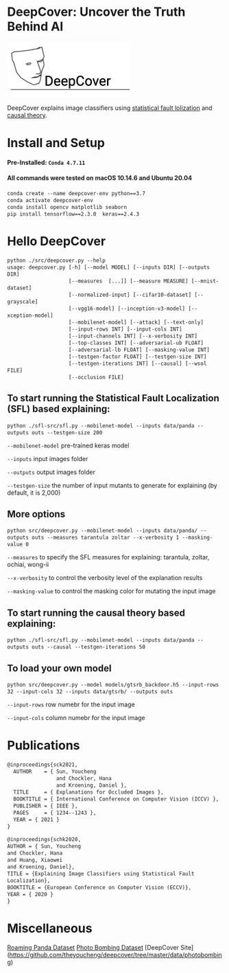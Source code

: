 # DeepCover: Uncover the Truth Behind AI

![alt text](images/deepcover-logo.png)

DeepCover explains image classifiers using [statistical fault lolization](https://www.ecva.net/papers/eccv_2020/papers_ECCV/papers/123730392.pdf) and 
[causal theory](https://openaccess.thecvf.com/content/ICCV2021/papers/Chockler_Explanations_for_Occluded_Images_ICCV_2021_paper.pdf).

# Install and Setup
#### Pre-Installed: `Conda 4.7.11`
#### All commands were tested on macOS 10.14.6 and Ubuntu 20.04
```
conda create --name deepcover-env python==3.7
conda activate deepcover-env
conda install opencv matplotlib seaborn
pip install tensorflow==2.3.0  keras==2.4.3
```

# Hello DeepCover
```
python ./src/deepcover.py --help
usage: deepcover.py [-h] [--model MODEL] [--inputs DIR] [--outputs DIR]
                    [--measures  [...]] [--measure MEASURE] [--mnist-dataset]
                    [--normalized-input] [--cifar10-dataset] [--grayscale]
                    [--vgg16-model] [--inception-v3-model] [--xception-model]
                    [--mobilenet-model] [--attack] [--text-only]
                    [--input-rows INT] [--input-cols INT]
                    [--input-channels INT] [--x-verbosity INT]
                    [--top-classes INT] [--adversarial-ub FLOAT]
                    [--adversarial-lb FLOAT] [--masking-value INT]
                    [--testgen-factor FLOAT] [--testgen-size INT]
                    [--testgen-iterations INT] [--causal] [--wsol FILE]
                    [--occlusion FILE]
```


## To start running the Statistical Fault Localization (SFL) based explaining:
```
python ./sfl-src/sfl.py --mobilenet-model --inputs data/panda --outputs outs --testgen-size 200
```
`--mobilenet-model`   pre-trained keras model 

`--inputs`            input images folder

`--outputs`           output images folder

`--testgen-size`      the number of input mutants to generate for explaining (by default, it is 2,000) 


## More options
```
python src/deepcover.py --mobilenet-model --inputs data/panda/ --outputs outs --measures tarantula zoltar --x-verbosity 1 --masking-value 0
```
`--measures`      to specify the SFL measures for explaining: tarantula, zoltar, ochiai, wong-ii

`--x-verbosity`   to control the verbosity level of the explanation results

`--masking-value` to control the masking color for mutating the input image


## To start running the causal theory based explaining:
```
python ./sfl-src/sfl.py --mobilenet-model --inputs data/panda --outputs outs --causal --testgen-iterations 50
```

## To load your own model
```
python src/deepcover.py --model models/gtsrb_backdoor.h5 --input-rows 32 --input-cols 32 --inputs data/gtsrb/ --outputs outs
```
`--input-rows`    row numebr for the input image 

`--input-cols`    column numebr for the input image 



# Publications
```
@inproceedings{sck2021,
  AUTHOR    = { Sun, Youcheng
                and Chockler, Hana
                and Kroening, Daniel },
  TITLE     = { Explanations for Occluded Images },
  BOOKTITLE = { International Conference on Computer Vision (ICCV) },
  PUBLISHER = { IEEE },
  PAGES     = { 1234--1243 },
  YEAR = { 2021 }
}
```
```
@inproceedings{schk2020,
AUTHOR = { Sun, Youcheng
and Chockler, Hana
and Huang, Xiaowei
and Kroening, Daniel},
TITLE = {Explaining Image Classifiers using Statistical Fault Localization},
BOOKTITLE = {European Conference on Computer Vision (ECCV)},
YEAR = { 2020 }
}
```

# Miscellaneous
[Roaming Panda Dataset](https://github.com/theyoucheng/deepcover/tree/master/roaming-panda/)
[Photo Bombing Dataset](https://github.com/theyoucheng/deepcover/tree/master/data/photobombing/)
[DeepCover Site] (https://github.com/theyoucheng/deepcover/tree/master/data/photobombing)
